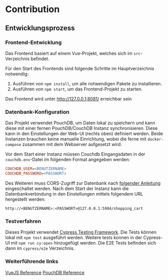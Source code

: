 # Contribution

## Entwicklungsprozess

### Frontend-Entwicklung
Das Frontend basiert auf einem Vue-Projekt, welches sich im `src`-Verzeichnis befindet.

Für den Start des Frontends sind folgende Schritte im Hauptverzeichnis notwendig:

1. Ausführen von `npm install`, um alle notwendigen Pakete zu installieren.
2. Ausführen von `npm start`, um das Frontend-Projekt zu starten.

Das Frontend wird unter http://127.0.0.1:8081/ erreichbar sein

### Datenbank-Konfiguration
Das Projekt verwendet PouchDB, um Daten lokal zu speichern und kann diese mit einer fernen PouchDB/CouchDB Instanz synchronisieren. Diese kann in den Einstellungen der Web-UI (rechts oben) definiert werden. Beide Instanzen brauchen keine manuelle Einrichtung, wobei die ferne mit `docker-compose` zusammen mit dem Webserver aufgesetzt wird. 

Vor dem Start einer Instanz müssen Couchdb Eingangsdaten in der `couchdb.env`-Datei im folgenden Format angegeben werden:

```ini
COUCHDB_USER=<BENUTZERNAME>
COUCHDB_PASSWORD=<PASSWORT>
```

Des Weiteren muss CORS-Zugriff zur Datenbank nach [folgender Anleitung](https://github.com/ibm-watson-data-lab/shopping-list-vuejs-pouchdb/?tab=readme-ov-file#2-enable-cors) eingeschaltet werden. Nach dem Start der Instanz kann die Datenbankverbindung in den Einstellungen mittels folgendem URL hergestellt werden:

```
http://<BENUTZERNAME>:<PASSWORT>@127.0.0.1:5984/shopping_cart
```

### Testverfahren
Dieses Projekt verwendet [Cypress Testing Framework](https://www.cypress.io/). Die Tests können lokal mit `npm test` ausgeführt werden. Weitere tests konnen in der Cypress-UI mit `npm run cy:open` hinzugefügt werden. Die E2E Tests befinden sich dann im `cypress/e2e` Verzeichnis.

### Weiterführende links
[VueJS Reference](https://vuejs.org/api/)
[PouchDB Reference](https://pouchdb.com/api.html)
